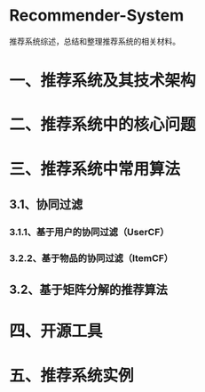 # Recommender-System
推荐系统综述，总结和整理推荐系统的相关材料。

# 一、推荐系统及其技术架构

# 二、推荐系统中的核心问题

# 三、推荐系统中常用算法
## 3.1、协同过滤
### 3.1.1、基于用户的协同过滤（UserCF）
### 3.2.2、基于物品的协同过滤（ItemCF）

## 3.2、基于矩阵分解的推荐算法



# 四、开源工具

# 五、推荐系统实例

